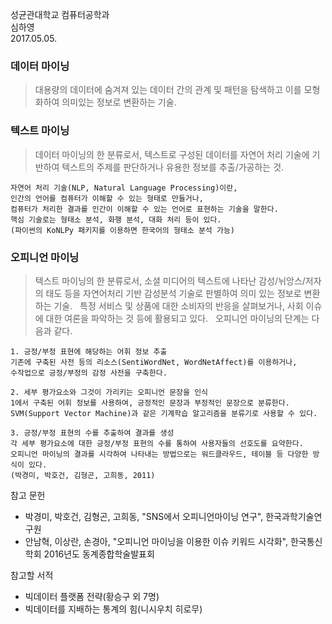 성균관대학교 컴퓨터공학과  
심하영  
2017.05.05.  
  
  
### 데이터 마이닝
> 대용량의 데이터에 숨겨져 있는 데이터 간의 관계 및 패턴을 탐색하고 이를 모형화하여 의미있는 정보로 변환하는 기술.


### 텍스트 마이닝
> 데이터 마이닝의 한 분류로서, 텍스트로 구성된 데이터를 자연어 처리 기술에 기반하여 텍스트의 주제를 판단하거나 유용한 정보를 추출/가공하는 것.
~~~
자연어 처리 기술(NLP, Natural Language Processing)이란,  
인간의 언어를 컴퓨터가 이해할 수 있는 형태로 만들거나,  
컴퓨터가 처리한 결과를 인간이 이해할 수 있는 언어로 표현하는 기술을 말한다.
핵심 기술로는 형태소 분석, 화행 분석, 대화 처리 등이 있다.  
(파이썬의 KoNLPy 패키지를 이용하면 한국어의 형태소 분석 가능)
~~~

### 오피니언 마이닝
> 텍스트 마이닝의 한 분류로서, 소셜 미디어의 텍스트에 나타난 감성/뉘앙스/저자의 태도 등을 자연어처리 기반 감성분석 기술로 판별하여 의미 있는 정보로 변환하는 기술.  
> 특정 서비스 및 상품에 대한 소비자의 반응을 살펴보거나, 사회 이슈에 대한 여론을 파악하는 것 등에 활용되고 있다.  
> 오피니언 마이닝의 단계는 다음과 같다.
~~~
1. 긍정/부정 표현에 해당하는 어휘 정보 추출
기존에 구축된 사전 등의 리소스(SentiWordNet, WordNetAffect)를 이용하거나,  
수작업으로 긍정/부정의 감정 사전을 구축한다.  

2. 세부 평가요소와 그것이 가리키는 오피니언 문장을 인식
1에서 구축된 어휘 정보를 사용하여, 긍정적인 문장과 부정적인 문장으로 분류한다.  
SVM(Support Vector Machine)과 같은 기계학습 알고리즘을 분류기로 사용할 수 있다.  

3. 긍정/부정 표현의 수를 추출하여 결과를 생성
각 세부 평가요소에 대한 긍정/부정 표현의 수를 통하여 사용자들의 선호도를 요약한다.  
오피니언 마이닝의 결과를 시각하여 나타내는 방법으로는 워드클라우드, 테이블 등 다양한 방식이 있다.  
(박경미, 박호건, 김형곤, 고희동, 2011)
~~~



참고 문헌  
- 박경미, 박호건, 김형곤, 고희동, "SNS에서 오피니언마이닝 연구", 한국과학기술연구원  
- 안남혁, 이상란, 손경아, "오피니언 마이닝을 이용한 이슈 키워드 시각화", 한국통신학회 2016년도 동계종합학술발표회  


참고할 서적  
- 빅데이터 플랫폼 전략(황승구 외 7명)  
- 빅데이터를 지배하는 통계의 힘(니시우치 히로무)
